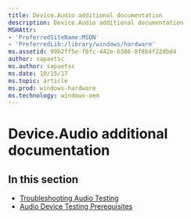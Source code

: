 ```yaml
---
title: Device.Audio additional documentation
description: Device.Audio additional documentation
MSHAttr:
- 'PreferredSiteName:MSDN'
- 'PreferredLib:/library/windows/hardware'
ms.assetid: 99b2ff5e-f6fc-442e-b386-8f8b4f22dbd4
author: sapaetsc
ms.author: sapaetsc
ms.date: 10/15/17
ms.topic: article
ms.prod: windows-hardware
ms.technology: windows-oem
---
```


# Device.Audio additional documentation


## <span id="in_this_section"></span>In this section


-   [Troubleshooting Audio Testing](troubleshooting-audio-testing.md)
-   [Audio Device Testing Prerequisites](audio-device-testing-prerequisites.md)

 

 






